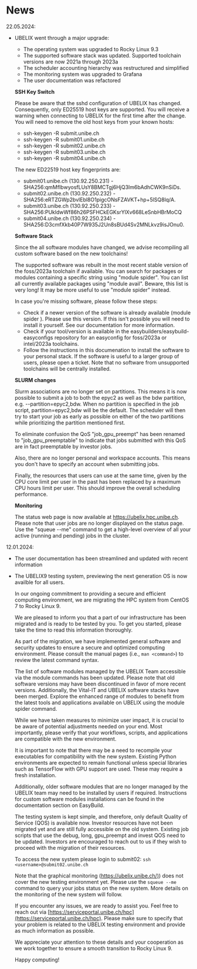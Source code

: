# News

22.05.2024:

  - UBELIX went through a major upgrade:
    
     - The operating system was upgraded to Rocky Linux 9.3
     - The supported software stack was updated. Supported toolchain versions are now 2021a through 2023a
     - The scheduler accounting hierarchy was restructured and simplified
     - The monitoring system was upgraded to Grafana
     - The user documentation was refactored
    
    **SSH Key Switch**
    
    Please be aware that the sshd configuration of UBELIX has changed. Consequently, only ED25519 host keys are supported. You will receive a warning when connecting to UBELIX for the first time after the change. You will need to remove the old host keys from your known hosts:
    
     - ssh-keygen -R submit.unibe.ch
     - ssh-keygen -R submit01.unibe.ch
     - ssh-keygen -R submit02.unibe.ch
     - ssh-keygen -R submit03.unibe.ch
     - ssh-keygen -R submit04.unibe.ch
    
    The new ED22519 host key fingerprints are:
    
     - submit01.unibe.ch (130.92.250.231) - SHA256:qmMfIbwyosfLUsY8BMCTgj6HjQ3Im6bAdhCWK9nSiDs.
     - submit02.unibe.ch (130.92.250.232) - SHA256:eRTZGWp2bvlEbl8O1pigcONsFZAVKT+hp+5lSQ8lq/A.
     - submit03.unibe.ch (130.92.250.233) - SHA256:PUkldwWf86h26PSFHCkEGKsrYlXv668LeSnbHBrMoCQ
     - submit04.unibe.ch (130.92.250.234) - SHA256:D3cmfXkb40P7W935J2Un8sBUd4Sv2MNLkvz9isJOnu0.
    
    **Software Stack**
    
    Since the all software modules have changed, we advise recompiling all custom software based on the new toolchains!
    
    The supported software was rebuilt in the most recent stable version of the foss/2023a toolchain if available. You can search for packages or modules containing a specific string using "module spider". You can list all currently available packages using "module avail". Beware, this list is very long! It may be more useful to use "module spider" instead.
    
    In case you're missing software, please follow these steps:
    
     - Check if a newer version of the software is already available (module spider <software>). Please use this version. If this isn't possible you will need to install it yourself. See our documentation for more information.
     - Check if your tool/version is available in the easybuilders/easybuild-easyconfigs repository for an easyconfig for foss/2023a or intel/2023a toolchains.
     - Follow the instructions in this documenation to install the software to your personal stack. If the software is useful to a larger group of users, please open a ticket. Note that no software from unsupported toolchains will be centrally installed.
    
    **SLURM changes**
    
    Slurm associations are no longer set on partitions. This means it is now possible to submit a job to both the epyc2 as well as the bdw partition, e.g. --partition=epyc2,bdw. When no partition is specified in the job script, partition=epyc2,bdw will be the default. The scheduler will then try to start your job as early as possible on either of the two partitions while prioritizing the partition mentioned first.
    
    To eliminate confusion the QoS "job_gpu_preempt" has been renamed to "job_gpu_preemptable" to indicate that jobs submitted with this QoS are in fact preemptable by investor jobs.
    
    Also, there are no longer personal and workspace accounts. This means you don't have to specify an account when submitting jobs.
    
    Finally, the resources that users can use at the same time, given by the CPU core limit per user in the past has been replaced by a maximum CPU hours limit per user. This should improve the overall scheduling performance.
    
    
    **Monitoring**
    
    The status web page is now available at https://ubelix.hpc.unibe.ch. Please note that user jobs are no longer displayed on the status page. Use the "squeue --me" command to get a high-level overview of all your active (running and pending) jobs in the cluster.

12.01.2024:

- The user documentation has been streamlined and updated with recent information
- The UBELIX9 testing system, previewing the next generation OS is now availble for all users.
  
    In our ongoing commitment to providing a secure and efficient computing environment, we are migrating the HPC system from CentOS 7 to Rocky Linux 9.  
  
    We are pleased to inform you that a part of our infrastructure has been migrated and is ready to be tested by you. To get you started, please take the time to read this information thoroughly. 
    
    As part of the migration, we have implemented general software and security updates to ensure a secure and optimized computing environment. Please consult the manual pages (i.e., `man <command>`) to review the latest command syntax. 
    
    The list of software modules managed by the UBELIX Team accessible via the module commands has been updated. Please note that old software versions may have been discontinued in favor of more recent versions. Additionally, the Vital-IT and UBELIX software stacks have been merged. Explore the enhanced range of modules to benefit from the latest tools and applications available on UBELIX using the module spider command. 
    
    While we have taken measures to minimize user impact, it is crucial to be aware of potential adjustments needed on your end. Most importantly, please verify that your workflows, scripts, and applications are compatible with the new environment.  
    
    It is important to note that there may be a need to recompile your executables for compatibility with the new system. Existing Python environments are expected to remain functional unless special libraries such as TensorFlow with GPU support are used. These may require a fresh installation. 
    
    Additionally, older software modules that are no longer managed by the UBELIX team may need to be installed by users if required. Instructions for custom software modules installations can be found in the documentation section on EasyBuild.  
    
    The testing system is kept simple, and therefore, only default Quality of Service (QOS) is available now. Investor resources have not been migrated yet and are still fully accessible on the old system. Existing job scripts that use the debug, long, gpu_preempt and invest QOS need to be updated. Investors are encouraged to reach out to us if they wish to proceed with the migration of their resources. 
    
    To access the new system please login to submit02: `ssh <username>@submit02.unibe.ch`
    
    Note that the graphical monitoring ([https://ubelix.unibe.ch/)](https://ubelix.unibe.ch/)) does not cover the new testing environment yet. Please use the `squeue --me` command to query your jobs status on the new system. More details on the monitoring of the new system will follow. 
    
    If you encounter any issues, we are ready to assist you. Feel free to reach out via [https://serviceportal.unibe.ch/hpc](https://serviceportal.unibe.ch/hpc). Please make sure to specify that your problem is related to the UBELIX testing environment and provide as much information as possible. 
    
    We appreciate your attention to these details and your cooperation as we work together to ensure a smooth transition to Rocky Linux 9.

    Happy computing!

